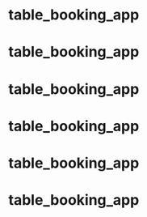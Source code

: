 # table_booking_app
# table_booking_app
# table_booking_app
# table_booking_app
# table_booking_app
# table_booking_app
